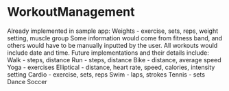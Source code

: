 # WorkoutManagement
Already implemented in sample app:
  Weights - exercise, sets, reps, weight setting, muscle group
Some information would come from fitness band, and others would have to be manually inputted by the user. 
All workouts would include date and time. 
Future implementations and their details include:
  Walk - steps, distance
  Run - steps, distance
  Bike - distance, average speed
  Yoga - exercises
  Elliptical - distance, heart rate, speed, calories, intensity setting
  Cardio - exercise, sets, reps
  Swim - laps, strokes
  Tennis - sets
  Dance 
  Soccer
